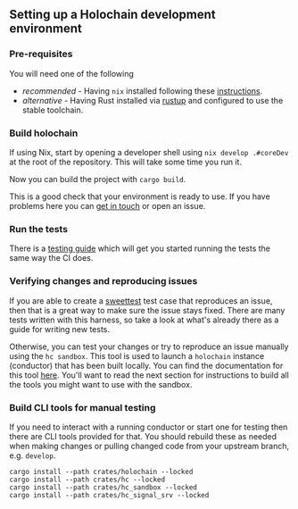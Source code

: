 ## Setting up a Holochain development environment

### Pre-requisites

You will need one of the following

- *recommended* - Having `nix` installed following these [instructions](https://nixos.org/download.html).
- *alternative* - Having Rust installed via [rustup](https://www.rust-lang.org/tools/install) and configured to use the stable toolchain.

### Build holochain

If using Nix, start by opening a developer shell using `nix develop .#coreDev` at the root of the repository. This will take
some time you run it.

Now you can build the project with `cargo build`.

This is a good check that your environment is ready to use. If you have problems here you can [get in touch](https://github.com/holochain/holochain/blob/develop/CONTRIBUTING.md#coordination) or open an issue.

### Run the tests

There is a [testing guide](https://github.com/holochain/holochain/blob/develop/docs/core_testing.md) which will get you started running
the tests the same way the CI does.

### Verifying changes and reproducing issues

If you are able to create a [sweettest](https://github.com/holochain/holochain/tree/develop/crates/holochain/src/sweettest) test case that reproduces an issue, then that is a great way to make sure the issue stays fixed.
There are many tests written with this harness, so take a look at what's already there as a guide for writing new tests.

Otherwise, you can test your changes or try to reproduce an issue manually using the `hc sandbox`. This tool is used to launch a `holochain` instance (conductor) that
has been built locally. You can find the documentation for this tool [here](https://github.com/holochain/holochain/blob/develop/crates/hc_sandbox/README.md).
You'll want to read the next section for instructions to build all the tools you might want to use with the sandbox.

### Build CLI tools for manual testing

If you need to interact with a running conductor or start one for testing then there are CLI tools provided for that.
You should rebuild these as needed when making changes or pulling changed code from your upstream branch, e.g. `develop`.

```shell
cargo install --path crates/holochain --locked
cargo install --path crates/hc --locked
cargo install --path crates/hc_sandbox --locked
cargo install --path crates/hc_signal_srv --locked
```
